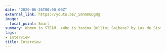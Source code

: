 ```yaml
---
date: "2020-06-26T00:00:00Z"
external_link: https://youtu.be/_SmnmK6DgOg
image:
  focal_point: Smart
summary: Women in STEAM. ¿Who is Yanina Bellini Saibene? by Las de Sistemas
tags:
- Interview
title: Interview
---
```

